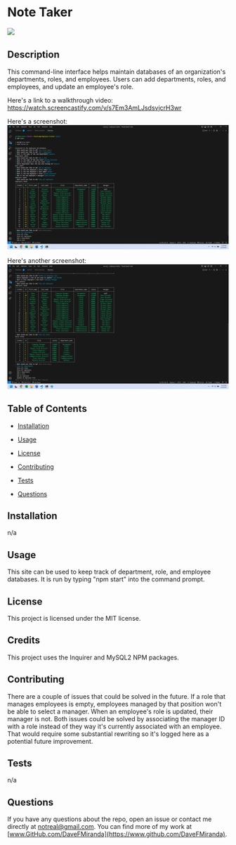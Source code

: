 # Note Taker

![](https://img.shields.io/badge/License-MIT-blue)

## Description

This command-line interface helps maintain databases of an organization's departments, roles, and employees. Users can add departments, roles, and employees, and update an employee's role.

Here's a link to a walkthrough video: https://watch.screencastify.com/v/s7Em3AmLJsdsvjcrH3wr

Here's a screenshot: ![Screenshot](/assets/screenshot1.png)

Here's another screenshot: ![Screenshot](/assets/screenshot2.png)

## Table of Contents

  * [Installation](#installation)

  * [Usage](#usage)

  * [License](#license)

  * [Contributing](#contributing)

  * [Tests](#tests)

  * [Questions](#questions)

## Installation

n/a

## Usage

This site can be used to keep track of department, role, and employee databases. It is run by typing "npm start" into the command prompt.

## License

This project is licensed under the MIT license.

## Credits

This project uses the Inquirer and MySQL2 NPM packages.

## Contributing

There are a couple of issues that could be solved in the future. If a role that manages employees is empty, employees managed by that position won't be able to select a manager. When an employee's role is updated, their manager is not. Both issues could be solved by associating the manager ID with a role instead of they way it's currently associated with an employee. That would require some substantial rewriting so it's logged here as a potential future improvement.

## Tests

n/a

## Questions

If you have any questions about the repo, open an issue or contact me directly at [notreal@gmail.com](mailto:notreal@gmail.com). You can find more of my work at [www.GitHub.com/DaveFMiranda](https://www.github.com/DaveFMiranda).
